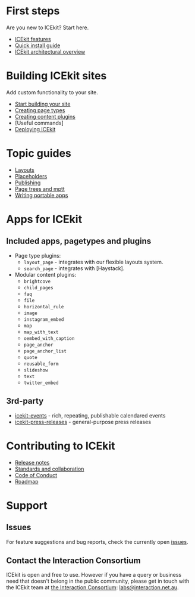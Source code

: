 <!-- Comments are items which are to come -->
# First steps

Are you new to ICEkit? Start here.

* [ICEkit features]
* [Quick install guide]
* [ICEkit architectural overview]

<!-- # Editors guide -->


# Building ICEkit sites

Add custom functionality to your site.

<!--
- Architectural overview
- Modular content
-->

* [Start building your site]
* [Creating page types]
* [Creating content plugins]
* [Useful commands]
* [Deploying ICEkit]


# Topic guides
<!-- * Debugging/troubleshooting -->
* [Layouts]
* [Placeholders]
* [Publishing]
* [Page trees and mptt]
* [Writing portable apps]

<!-- - Testing -->


<!-- # Reference -->


# Apps for ICEkit
## Included apps, pagetypes and plugins

  * Page type plugins:
      * `layout_page` - integrates with our flexible layouts system.
      * `search_page` - integrates with [Haystack].
  * Modular content plugins:
      * `brightcove`
      * `child_pages`
      * `faq`
      * `file`
      * `horizontal_rule`
      * `image`
      * `instagram_embed`
      * `map`
      * `map_with_text`
      * `oembed_with_caption`
      * `page_anchor`
      * `page_anchor_list`
      * `quote`
      * `reusable_form`
      * `slideshow`
      * `text`
      * `twitter_embed`

<!-- ## GLAMkit apps, pagetypes and plugins -->

## 3rd-party
* [icekit-events] - rich, repeating, publishable calendared events
* [icekit-press-releases] - general-purpose press releases

<!--
authors
sponsors
author
assets
-->

# Contributing to ICEkit

* [Release notes]
* [Standards and collaboration]
* [Code of Conduct]
* [Roadmap]

# Support

## Issues

For feature suggestions and bug reports, check the currently open [issues].

## Contact the Interaction Consortium

ICEkit is open and free to use. However if you have a query or business need
that doesn't belong in the public community, please get in touch with the ICEkit
team at [the Interaction Consortium]: [labs@interaction.net.au](mailto:labs@interaction.net.au).

<!--internal links -->
[ICEkit features]: intro/features.md
[ICEkit architectural overview]: intro/architecture.md
[Quick install guide]: intro/install.md
[Start building your site]: howto/start.md
[Configuring your site]: howto/settings.md
[Where to put your files]: howto/files.md
[Useful shell commands]: howto/commands.md
[Creating page types]: howto/page-types.md
[Creating content plugins]: howto/plugins.md
[Deploying ICEkit]: howto/deployment.md
[Layouts]: topics/layouts.md
[Placeholders]: topics/placeholders.md
[Publishing]: topics/publishing.md
[Page trees and mptt]: topics/page-trees-and-mptt.md
[Writing portable apps]: topics/portable-apps.md
[Release notes]: changelog.md
[Standards and collaboration]: contributing/contributing.md
[Code of Conduct]: contributing/conduct.md
[Roadmap]: contributing/roadmap.md
<!-- external links -->
[icekit-events]: https://github.com/ic-labs/icekit-events
[icekit-press-releases]: https://github.com/ic-labs/icekit-press-releases
[issues]: https://github.com/ic-labs/django-icekit/issues
[the Interaction Consortium]: http://interaction.net.au
